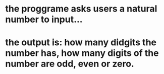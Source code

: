 # the proggrame asks users a natural number to input...
# the output is: how many didgits the number has, how many digits of the number are odd, even or zero.
